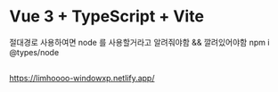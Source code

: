 # Vue 3 + TypeScript + Vite

절대경로 사용하여면 node 를 사용할거라고 알려줘야함 && 깔려있어야함
npm i @types/node

##

https://limhoooo-windowxp.netlify.app/
